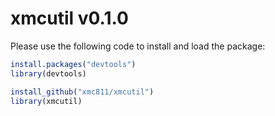 # xmcutil v0.1.0

Please use the following code to install and load the package:

```R
install.packages("devtools")
library(devtools)

install_github("xmc811/xmcutil")
library(xmcutil)
```
